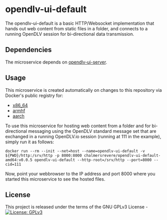 # opendlv-ui-default

The opendlv-ui-default is a basic HTTP/Websocket implementation that hands out web content from static files in a folder, and connects to a running OpenDLV session for bi-directional data transmission. 

## Dependencies

The microservice depends on [opendlv-ui-server](https://github.com/chalmers-revere/opendlv-ui-server).

## Usage

This microservice is created automatically on changes to this repository via
Docker's public registry for:
* [x86_64](https://hub.docker.com/r/chalmersrevere/opendlv-ui-default-amd64/tags/)
* [armhf](https://hub.docker.com/r/chalmersrevere/opendlv-ui-default-armhf/tags/)
* [aarch](https://hub.docker.com/r/chalmersrevere/opendlv-ui-default-aarch/tags/)

To use this microservice for hosting web content from a folder and for bi-directional
messaging using the OpenDLV standard message set that are exchanged in a running OpenDLV.io session
(running at 111 in the example), simply run it as follows:

```
docker run --rm --init --net=host --name=opendlv-ui-default -v ${PWD}/http:/srv/http -p 8000:8000 chalmersrevere/opendlv-ui-default-amd64:v0.0.5 opendlv-ui-default --http-root=/srv/http --port=8000 --cid=111
```

Now, point your webbrowser to the IP address and port 8000 where you
started this microservice to see the hosted files.

## License
This project is released under the terms of the GNU GPLv3 License - [![License: GPLv3](https://img.shields.io/badge/license-GPL--3-blue.svg
)](https://www.gnu.org/licenses/gpl-3.0.txt)
